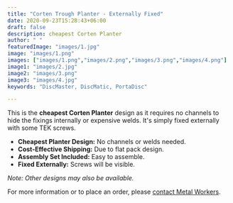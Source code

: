```yaml
---
title: "Corten Trough Planter - Externally Fixed"
date: 2020-09-23T15:28:43+06:00
draft: false
description: cheapest Corten Planter
author: " "
featuredImage: "images/1.jpg"
image: "images/1.png"
images: ["images/1.png","images/2.png","images/3.png","images/4.png"]
image1: "images/2.jpg"
image2: "images/3.png"
image3: "images/4.jpg"
keywords: "DiscMaster, DiscMatic, PortaDisc"

---
```


This is the **cheapest Corten Planter** design as it requires no channels to hide the fixings internally or expensive welds. It's simply fixed externally with some TEK screws.

- **Cheapest Planter Design:** No channels or welds needed.
- **Cost-Effective Shipping:** Due to flat pack design.
- **Assembly Set Included:** Easy to assemble.
- **Fixed Externally:** Screws will be visible.

*Note: Other designs may also be available.*

For more information or to place an order, please [contact Metal Workers](https://www.metalworkers.com/contact).
